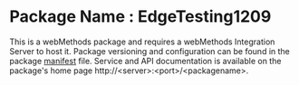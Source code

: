 # Package Name : EdgeTesting1209
This is a webMethods package and requires a webMethods Integration Server to host it. Package versioning and configuration can be found in the package [manifest](./EdgeTesting1209/manifest.v3) file. Service and API documentation is available on the package's home page http://&lt;server&gt;:&lt;port&gt;/&lt;packagename>.